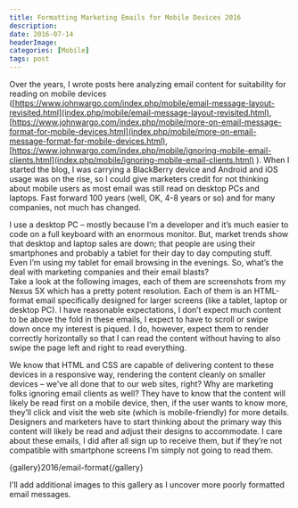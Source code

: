 ```yaml
---
title: Formatting Marketing Emails for Mobile Devices 2016
description: 
date: 2016-07-14
headerImage: 
categories: [Mobile]
tags: post
---
```


Over the years, I wrote posts here analyzing email content for suitability for reading on mobile devices ([https://www.johnwargo.com/index.php/mobile/email-message-layout-revisited.html](index.php/mobile/email-message-layout-revisited.html), [https://www.johnwargo.com/index.php/mobile/more-on-email-message-format-for-mobile-devices.html](index.php/mobile/more-on-email-message-format-for-mobile-devices.html), [https://www.johnwargo.com/index.php/mobile/ignoring-mobile-email-clients.html](index.php/mobile/ignoring-mobile-email-clients.html) ). When I started the blog, I was carrying a BlackBerry device and Android and iOS usage was on the rise, so I could give marketers credit for not thinking about mobile users as most email was still read on desktop PCs and laptops. Fast forward 100 years (well, OK, 4-8 years or so) and for many companies, not much has changed.

I use a desktop PC – mostly because I’m a developer and it’s much easier to code on a full keyboard with an enormous monitor. But, market trends show that desktop and laptop sales are down; that people are using their smartphones and probably a tablet for their day to day computing stuff. Even I’m using my tablet for email browsing in the evenings. So, what’s the deal with marketing companies and their email blasts?  
Take a look at the following images, each of them are screenshots from my Nexus 5X which has a pretty potent resolution. Each of them is an HTML-format email specifically designed for larger screens (like a tablet, laptop or desktop PC). I have reasonable expectations, I don’t expect much content to be above the fold in these emails, I expect to have to scroll or swipe down once my interest is piqued. I do, however, expect them to render correctly horizontally so that I can read the content without having to also swipe the page left and right to read everything.

We know that HTML and CSS are capable of delivering content to these devices in a responsive way, rendering the content cleanly on smaller devices – we’ve all done that to our web sites, right? Why are marketing folks ignoring email clients as well? They have to know that the content will likely be read first on a mobile device, then, if the user wants to know more, they’ll click and visit the web site (which is mobile-friendly) for more details. Designers and marketers have to start thinking about the primary way this content will likely be read and adjust their designs to accommodate. I care about these emails, I did after all sign up to receive them, but if they’re not compatible with smartphone screens I’m simply not going to read them.

{gallery}2016/email-format{/gallery}

I'll add additional images to this gallery as I uncover more poorly formatted email messages.